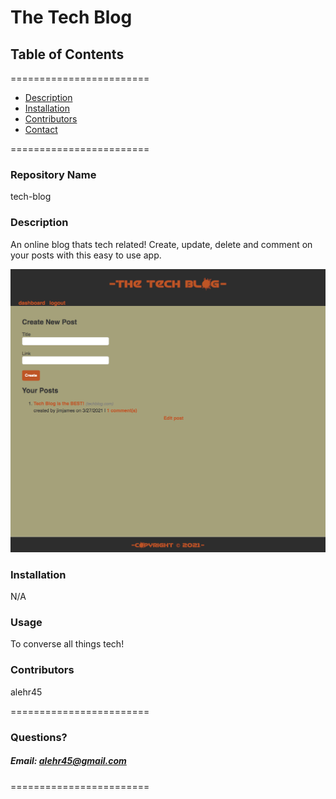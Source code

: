 
# The Tech Blog


## **Table of Contents**
========================
* [Description](#description)
* [Installation](#installation)
* [Contributors](#contributors)
* [Contact](#questions)

========================

### **Repository Name**  
tech-blog

### **Description**  
An online blog thats tech related! Create, update, delete and comment on your posts with this easy to use app. 

![Alt text](/screenshot.png?raw=true "Optional Title")

### **Installation**  
N/A

### **Usage**  
To converse all things tech!

### **Contributors**  
alehr45
 
========================

### Questions?
##### Email: alehr45@gmail.com

========================
